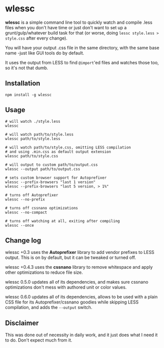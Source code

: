 # wlessc

**wlessc** is a simple command line tool to quickly watch and compile .less files
when you don't have time or just don't want to set up a grunt/gulp/whatever build
task for that (or worse, doing `lessc style.less > style.css` after every change).

You will have your output .css file in the same directory, with the same base
name -just like GUI tools do by default.

It uses the output from LESS to find `@import`'ed files and watches those too,
so it's not that dumb.

## Installation

`npm install -g wlessc`

## Usage ##

	# will watch ./style.less
	wlessc

	# will watch path/to/style.less
	wlessc path/to/style.less

	# will watch path/to/style.css, omitting LESS compilation
	# and using .min.css as default output extension
	wlessc path/to/style.css

	# will output to custom path/to/output.css
	wlessc --output path/to/output.css

	# sets custom browser support for Autoprefixer
	wlessc --prefix-browsers "last 1 version"
	wlessc --prefix-browsers "last 5 version, > 1%"

	# turns off Autoprefixer
	wlessc --no-prefix

	# turns off cssnano optimizations
	wlessc --no-compact

	# turns off watching at all, exiting after compiling
	wlessc --once

## Change log

wlessc +0.3 uses the **Autoprefixer** library to add vendor prefixes to LESS
output. This is on by default, but it can be tweaked or turned off.

wlessc +0.4.3 uses the **cssnano** library to remove whitespace and apply other
optimizations to reduce file size.

wlessc 0.5.0 updates all of its dependencies, and makes sure cssnano
optimizations don't mess with authored unit or color values.

wlessc 0.6.0 updates all of its dependencies, allows to be used with a plain CSS
file for its Autoprefixer/cssnano goodies while skipping LESS compilation, and
adds the `--output` switch.

## Disclaimer

This was done out of necessity in daily work, and it just does what I need it
to do. Don't expect much from it.
